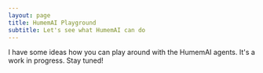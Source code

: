 ```yaml
---
layout: page
title: HumemAI Playground
subtitle: Let's see what HumemAI can do
---
```


I have some ideas how you can play around with the HumemAI agents. It's a work in
progress. Stay tuned!